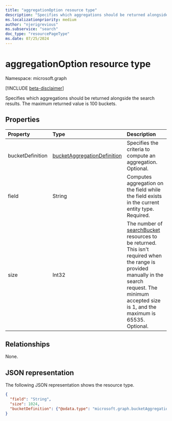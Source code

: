 ```yaml
---
title: "aggregationOption resource type"
description: "Specifies which aggregations should be returned alongside the search results."
ms.localizationpriority: medium
author: "njerigrevious"
ms.subservice: "search"
doc_type: "resourcePageType"
ms.date: 07/25/2024
---
```


# aggregationOption resource type

Namespace: microsoft.graph

[!INCLUDE [beta-disclaimer](../../includes/beta-disclaimer.md)]

Specifies which aggregations should be returned alongside the search results. The maximum returned value is 100 buckets.

## Properties

| Property     | Type        | Description |
|:-------------|:------------|:------------| 
|bucketDefinition|[bucketAggregationDefinition](bucketaggregationdefinition.md)|Specifies the criteria to compute an aggregation. Optional.|
|field|String|Computes aggregation on the field while the field exists in the current entity type. Required.|
|size|Int32|The number of [searchBucket](searchBucket.md) resources to be returned. This isn't required when the range is provided manually in the search request. The minimum accepted size is 1, and the maximum is 65535. Optional.|

## Relationships

None.

## JSON representation

The following JSON representation shows the resource type.

<!-- {
  "blockType": "resource",
  "optionalProperties": [

  ],
  "@odata.type": "microsoft.graph.aggregationOption",
  "baseType": null
}-->

```json
{
  "field": "String",
  "size": 1024,
  "bucketDefinition": {"@odata.type": "microsoft.graph.bucketAggregationDefinition"}
}
```

<!-- uuid: 16cd6b66-4b1a-43a1-adaf-3a886856ed98
2019-02-04 14:57:30 UTC -->
<!-- {
  "type": "#page.annotation",
  "description": "sortProperty resource",
  "keywords": "",
  "section": "documentation",
  "tocPath": ""
}-->
